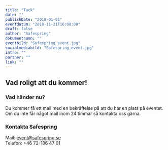 ```yaml
---
title: "Tack"
date: ""
publishDate: "2018-01-01"
eventdatum: "2018-11-21T16:00:00"
draft: false
author: "Safespring"
dokumentnamn: ""
eventbild: "Safespring_event.jpg"
socialmediabild: "Safespring_event.jpg"
intro: ""
partner: ""
link: ""
---
```


## Vad roligt att du kommer!
### Vad händer nu?
Du kommer få ett mail med en bekräftelse på att du har en plats på eventet. Om du inte får något mail inom 24 timmar så kontakta oss gärna.

### Kontakta Safespring

Mail: event@safespring.se
</br>Telefon: +46 72-186 47 01
</br></br>


<script>
    document.write('<a href="' + document.referrer + '" id="text-button">Tillbaka till eventsidan</a>');
</script>
